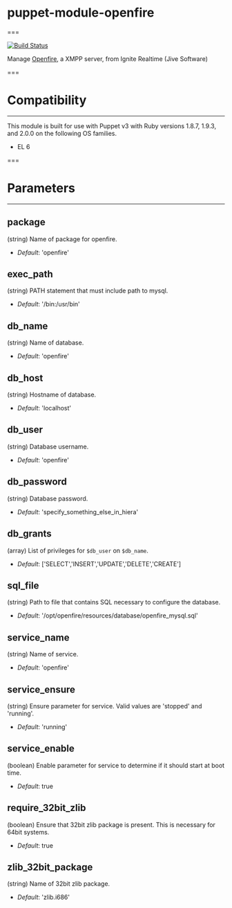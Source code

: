 # puppet-module-openfire
===

[![Build Status](https://travis-ci.org/ghoneycutt/puppet-module-openfire.png?branch=master)](https://travis-ci.org/ghoneycutt/puppet-module-openfire)


Manage [Openfire](http://www.igniterealtime.org/projects/openfire/), a XMPP server, from Ignite Realtime (Jive Software)

===

# Compatibility
---------------
This module is built for use with Puppet v3 with Ruby versions 1.8.7, 1.9.3, and 2.0.0 on the following OS families.

* EL 6

===

# Parameters
------------

package
-------
(string) Name of package for openfire.

- *Default*: 'openfire'

exec_path
---------
(string) PATH statement that must include path to mysql.

- *Default*: '/bin:/usr/bin'

db_name
-------
(string) Name of database.

- *Default*: 'openfire'

db_host
-------
(string) Hostname of database.

- *Default*: 'localhost'

db_user
-------
(string) Database username.

- *Default*: 'openfire'

db_password
-----------
(string) Database password.

- *Default*: 'specify_something_else_in_hiera'

db_grants
---------
(array) List of privileges for `$db_user` on `$db_name`.

- *Default*: ['SELECT','INSERT','UPDATE','DELETE','CREATE']

sql_file
--------
(string) Path to file that contains SQL necessary to configure the database.

- *Default*: '/opt/openfire/resources/database/openfire_mysql.sql'

service_name
------------
(string) Name of service.

- *Default*: 'openfire'

service_ensure
--------------
(string) Ensure parameter for service. Valid values are 'stopped' and 'running'.

- *Default*: 'running'

service_enable
--------------
(boolean) Enable parameter for service to determine if it should start at boot time.

- *Default*: true

require_32bit_zlib
------------------
(boolean) Ensure that 32bit zlib package is present. This is necessary for 64bit systems.

- *Default*: true

zlib_32bit_package
------------------
(string) Name of 32bit zlib package.

- *Default*: 'zlib.i686'
